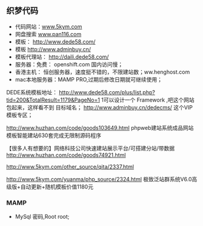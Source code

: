 ##  织梦代码

- 代码网站：www.5kym.com
- 网盘搜索 www.pan116.com
- 模板：  http://www.dede58.com/
- 模板  http://www.adminbuy.cn/
- 模板代理站： http://daili.dede58.com/
- 服务器：免费： openshift.com 国内访问慢；
- 香港主机： 恒创服务器，速度挺不错的，不限建站数；ww.henghost.com
- mac本地服务器：MAMP PRO,过期后修改日期就可继续使用；


DEDE系统模板地址：
http://www.dede58.com/plus/list.php?tid=200&TotalResult=1179&PageNo=1
1可以设计一个 Framework ,吧这个网站包起来，这样看不到 目标域名；
http://www.adminbuy.cn/dedecms/
这个VIP模板专区；

http://www.huzhan.com/code/goods103649.html
phpweb建站系统成品网站模板智能建站630套完成无限制源码程序 


【很多人有想要的】网络科技公司快速建站展示平台/可搭建分站/带数据 
http://www.huzhan.com/code/goods74921.html


http://www.5kym.com/other_source/qita/2337.html

http://www.5kym.com/yuanma/php_source/2324.html
极致泛站群系统V6.0高级版+自动更新+随机模板价值1180元
### MAMP
- MySql 密码,Root root;
